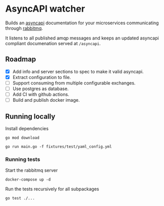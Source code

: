 # AsyncAPI watcher

Builds an [asyncapi](https://www.asyncapi.com/) documentation for your microservices
communicating through [rabbitmq](https://www.rabbitmq.com/).

It listens to all published amqp messages and keeps an updated asyncapi
compliant documenation served at `/asyncapi`.

## Roadmap

- [x] Add info and server sections to spec to make it valid asyncapi.
- [x] Extract configuration to file.
- [ ] Support consuming from multiple configurable exchanges.
- [ ] Use postgres as database.
- [ ] Add CI with github actions.
- [ ] Build and publish docker image.

## Running locally

Install dependencies
```
go mod download
```

```
go run main.go -f fixtures/test/yaml_config.yml
```

### Running tests

Start the rabbitmq server

```
docker-compose up -d
```

Run the tests recursively for all subpackages

```
go test ./...
```
